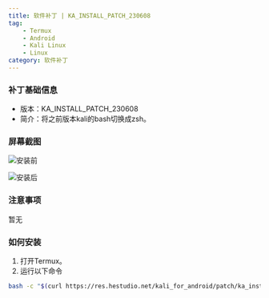 ```yaml
---
title: 软件补丁 | KA_INSTALL_PATCH_230608
tag: 
    - Termux
    - Android
    - Kali Linux
    - Linux
category: 软件补丁
---
```


### 补丁基础信息
- 版本：KA_INSTALL_PATCH_230608
- 简介：将之前版本kali的bash切换成zsh。

### 屏幕截图
![安装前](https://image.hestudio.net/img/2023/06/08/64812660bf73c.jpg)

![安装后](https://image.hestudio.net/img/2023/06/08/64812687cc239.jpg)

### 注意事项
暂无

### 如何安装
1. 打开Termux。
2. 运行以下命令

```sh
bash -c "$(curl https://res.hestudio.net/kali_for_android/patch/ka_install_patch_230608)"
```

<Share colorful />

